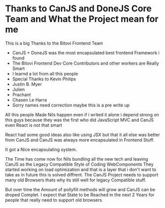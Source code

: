 # Thanks to CanJS and DoneJS Core Team and What the Project mean for me

This is a big Thanks to the Bitovi Frontend Team

- CanJS + DoneJS was the most encapsulated best frontend Framework i found
- The Bitovi Frontend Dev Core Contributors and other workers are Really Smart
- I learnd a lot from all this people
- Special Thanks to Kevin Philips
- Justin B. Myer
- Julien 
- Prachant
- Chasen Le Harra 
- Sorry names need correction maybe this is a pre write up

All this people Made Nils happen even if i writed it alone i depend strong on this guys
because they was the first who did JavaScript MVC and CanJS even React is not that smart

React had some good ideas also like using JSX but that it all else was better from CanJS
and CanJS was always more encapsulated in Frontend Stuff.

It got a Nice encapsulating system.

The Time has come now for Nils bundling all the new tech and leaving CanJS as the Legacy Compatible Style of Coding WebComponents
They started working on load optimization and that is a layer that i don't want to take as in future this is solved diffrent.
The CanJS Project needs to support many old Browsers thats why its still well for legacy Compatible stuff.

But over time the Amount of pollyfill methods will grow and CanJS can be droped Complet. I expect that State to be Reached in the next 2 Years for people that really need to support old browsers.


